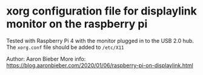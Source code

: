 # xorg configuration file for displaylink monitor on the raspberry pi

Tested with Raspberry Pi 4 with the monitor plugged in to the USB 2.0 hub.
The `xorg.conf` file should be added to `/etc/X11`

Author: Aaron Bieber
More info: https://blog.aaronbieber.com/2020/01/06/raspberry-pi-on-displaylink.html

